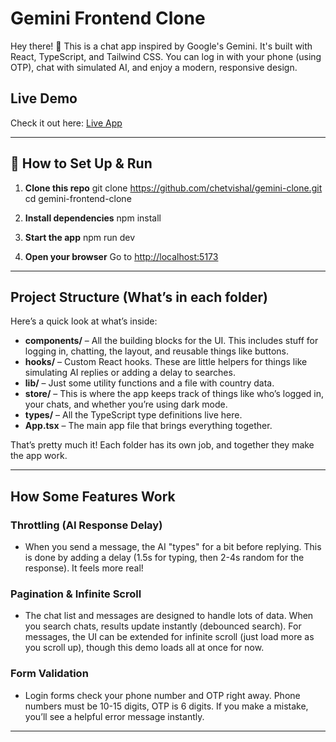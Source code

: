 # Gemini Frontend Clone

Hey there! 👋 This is a chat app inspired by Google's Gemini. It's built with React, TypeScript, and Tailwind CSS. You can log in with your phone (using OTP), chat with simulated AI, and enjoy a modern, responsive design.

##  Live Demo

Check it out here: [Live App](https://)

---

## 🚀 How to Set Up & Run

1. **Clone this repo**
   git clone https://github.com/chetvishal/gemini-clone.git
   cd gemini-frontend-clone

2. **Install dependencies**
   npm install

3. **Start the app**
   npm run dev

4. **Open your browser**
   Go to [http://localhost:5173](http://localhost:5173)

---

## Project Structure (What’s in each folder)

Here’s a quick look at what’s inside:

- **components/** – All the building blocks for the UI. This includes stuff for logging in, chatting, the layout, and reusable things like buttons.
- **hooks/** – Custom React hooks. These are little helpers for things like simulating AI replies or adding a delay to searches.
- **lib/** – Just some utility functions and a file with country data.
- **store/** – This is where the app keeps track of things like who’s logged in, your chats, and whether you’re using dark mode.
- **types/** – All the TypeScript type definitions live here.
- **App.tsx** – The main app file that brings everything together.

That’s pretty much it! Each folder has its own job, and together they make the app work.

---

## How Some Features Work

### Throttling (AI Response Delay)
- When you send a message, the AI "types" for a bit before replying. This is done by adding a delay (1.5s for typing, then 2-4s random for the response). It feels more real!

### Pagination & Infinite Scroll
- The chat list and messages are designed to handle lots of data. When you search chats, results update instantly (debounced search). For messages, the UI can be extended for infinite scroll (just load more as you scroll up), though this demo loads all at once for now.

### Form Validation
- Login forms check your phone number and OTP right away. Phone numbers must be 10-15 digits, OTP is 6 digits. If you make a mistake, you’ll see a helpful error message instantly.

---
